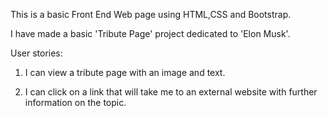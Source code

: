 This is a basic Front End Web page using HTML,CSS and Bootstrap.

I have made a basic 'Tribute Page' project dedicated to 'Elon Musk'.


User stories:
1.	I can view a tribute page with an image and text.

2.	I can click on a link that will take me to an external website with further information on the topic.